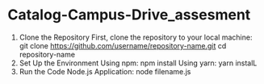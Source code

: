 # Catalog-Campus-Drive_assesment
1. Clone the Repository
First, clone the repository to your local machine:
git clone https://github.com/username/repository-name.git
cd repository-name
2. Set Up the Environment
   Using npm: npm install
   Using yarn: yarn instalL
 3. Run the Code
    Node.js Application: node filename.js
